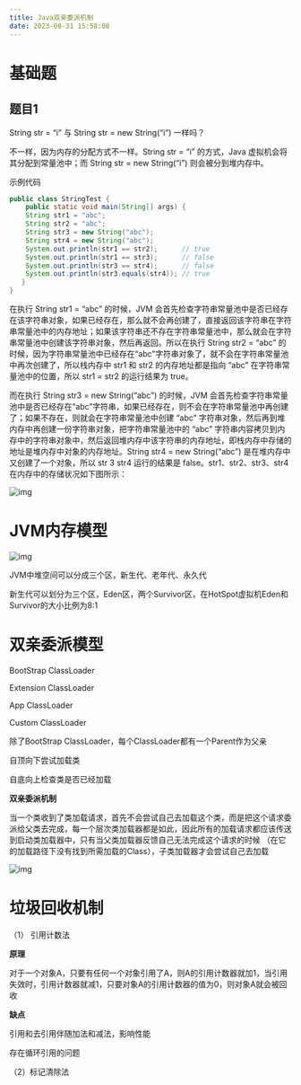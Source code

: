 ```yaml
---
title: Java双亲委派机制
date: 2023-08-31 15:58:08
---
```


# 基础题



## 题目1



String str = “i” 与 String str = new String(“i”) 一样吗？



不一样，因为内存的分配方式不一样。String str = “i” 的方式，Java 虚拟机会将其分配到常量池中；而 String str = new String(“i”) 则会被分到堆内存中。



示例代码

```java
public class StringTest {    
    public static void main(String[] args) {
    String str1 = "abc";
    String str2 = "abc";
    String str3 = new String("abc");
    String str4 = new String("abc");
    System.out.println(str1 == str2);      // true
    System.out.println(str1 == str3);      // false
    System.out.println(str3 == str4);      // false
    System.out.println(str3.equals(str4)); // true
   }
}
```

在执行 String str1 = “abc” 的时候，JVM 会首先检查字符串常量池中是否已经存在该字符串对象，如果已经存在，那么就不会再创建了，直接返回该字符串在字符串常量池中的内存地址；如果该字符串还不存在字符串常量池中，那么就会在字符串常量池中创建该字符串对象，然后再返回。所以在执行 String str2 = “abc” 的时候，因为字符串常量池中已经存在“abc”字符串对象了，就不会在字符串常量池中再次创建了，所以栈内存中 str1 和 str2 的内存地址都是指向 “abc” 在字符串常量池中的位置，所以 str1 = str2 的运行结果为 true。

而在执行 String str3 = new String(“abc”) 的时候，JVM 会首先检查字符串常量池中是否已经存在“abc”字符串，如果已经存在，则不会在字符串常量池中再创建了；如果不存在，则就会在字符串常量池中创建 “abc” 字符串对象，然后再到堆内存中再创建一份字符串对象，把字符串常量池中的 “abc” 字符串内容拷贝到内存中的字符串对象中，然后返回堆内存中该字符串的内存地址，即栈内存中存储的地址是堆内存中对象的内存地址。String str4 = new String(“abc”) 是在堆内存中又创建了一个对象，所以 str 3 str4 运行的结果是 false。str1、str2、str3、str4 在内存中的存储状况如下图所示：



![img](https://cdn.nlark.com/yuque/0/2021/png/21471868/1636556054673-c12a881b-9030-489e-ac01-b5e53cabd3df.png)





# 

# 

# 

# 

# JVM内存模型

![img](https://cdn.nlark.com/yuque/0/2021/png/21471868/1636555029974-4e347764-78a4-4aa4-abd5-0b76664d22dd.png)



JVM中堆空间可以分成三个区，新⽣代、⽼年代、永久代



新⽣代可以划分为三个区，Eden区，两个Survivor区，在HotSpot虚拟机Eden和Survivor的⼤⼩⽐例为8:1



# 双亲委派模型



BootStrap ClassLoader 



Extension ClassLoader



App ClassLoader



Custom ClassLoader



除了BootStrap ClassLoader，每个ClassLoader都有⼀个Parent作为父亲



自顶向下尝试加载类



自底向上检查类是否已经加载



**双亲委派机制**



当⼀个类收到了类加载请求，⾸先不会尝试⾃⼰去加载这个类，⽽是把这个请求委派给⽗类去完成，每⼀个层次类加载器都是如此，因此所有的加载请求都应该传送到启动类加载器中，只有当⽗类加载器反馈⾃⼰⽆法完成这个请求的时候 （在它的加载路径下没有找到所需加载的Class），⼦类加载器才会尝试⾃⼰去加载



![img](https://cdn.nlark.com/yuque/0/2021/png/21471868/1636555146749-d2228f1f-c8fe-4ae6-82e2-3b379648adc1.png)

# 垃圾回收机制



（1） 引⽤计数法



**原理**



对于⼀个对象A，只要有任何⼀个对象引⽤了A，则A的引⽤计数器就加1，当引⽤失效时，引⽤计数器就减1，只要对象A的引⽤计数器的值为0，则对象A就会被回收



**缺点**



引⽤和去引⽤伴随加法和减法，影响性能



存在循环引用的问题



（2）标记清除法






 
